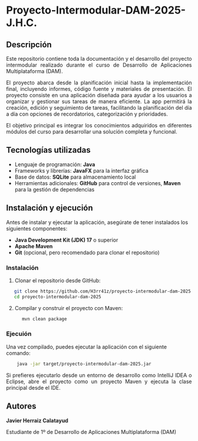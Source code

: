 # Proyecto-Intermodular-DAM-2025-J.H.C.

## Descripción
<p align="justify">
Este repositorio contiene toda la documentación y el desarrollo del proyecto intermodular realizado durante el curso de Desarrollo de Aplicaciones Multiplataforma (DAM).
</p>
<p align="justify">
El proyecto abarca desde la planificación inicial hasta la implementación final, incluyendo informes, código fuente y materiales de presentación.
El proyecto consiste en una aplicación diseñada para ayudar a los usuarios a organizar y gestionar sus tareas de manera eficiente. La app permitirá la creación, edición y seguimiento de tareas, facilitando la planificación del día a día con opciones de recordatorios, categorización y prioridades.
</p>
<p align="justify">
El objetivo principal es integrar los conocimientos adquiridos en diferentes módulos del curso para desarrollar una solución completa y funcional.
</p>

## Tecnologías utilizadas
- Lenguaje de programación: **Java**
- Frameworks y librerías: **JavaFX** para la interfaz gráfica
- Base de datos: **SQLite** para almacenamiento local
- Herramientas adicionales: **GitHub** para control de versiones, **Maven** para la gestión de dependencias

## Instalación y ejecución
Antes de instalar y ejecutar la aplicación, asegúrate de tener instalados los siguientes componentes:
- **Java Development Kit (JDK) 17** o superior
- **Apache Maven**
- **Git** (opcional, pero recomendado para clonar el repositorio)

### Instalación
1. Clonar el repositorio desde GitHub:
```bash
   git clone https://github.com/H3rr41z/proyecto-intermodular-dam-2025.git
   cd proyecto-intermodular-dam-2025
```
2. Compilar y construir el proyecto con Maven:
```bash
      mvn clean package
```
### Ejecuión
Una vez compilado, puedes ejecutar la aplicación con el siguiente comando:
```bash
    java -jar target/proyecto-intermodular-dam-2025.jar
```
<p align="justify">
Si prefieres ejecutarlo desde un entorno de desarrollo como IntelliJ IDEA o Eclipse, abre el proyecto como un proyecto Maven y ejecuta la clase principal desde el IDE.
</p>

## Autores
**Javier Herraiz Calatayud**
<p color="#a5a5a5">
Estudiante de 1º de Desarrollo de Aplicaciones Multiplataforma (DAM)
</p>

   
